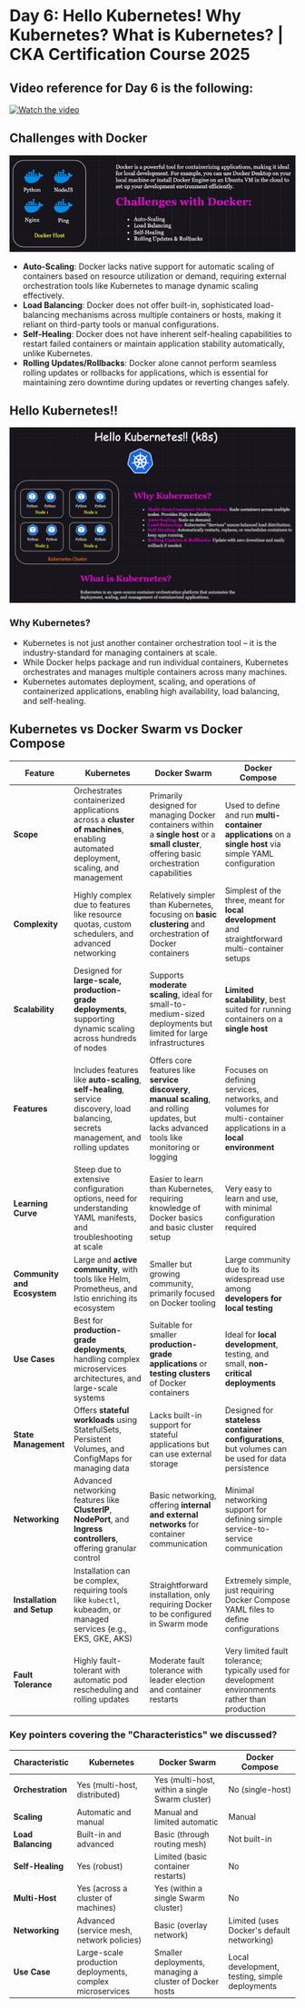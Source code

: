 # Day 6: Hello Kubernetes! Why Kubernetes? What is Kubernetes? | CKA Certification Course 2025

## Video reference for Day 6 is the following:

[![Watch the video](https://img.youtube.com/vi/2xNR2I0Jk-I/maxresdefault.jpg)](https://www.youtube.com/watch?v=2xNR2I0Jk-I&ab_channel=CloudWithVarJosh)

## Challenges with Docker

![Alt text](/images/6a.png)

- **Auto-Scaling**: Docker lacks native support for automatic scaling of containers based on resource utilization or demand, requiring external orchestration tools like Kubernetes to manage dynamic scaling effectively.
- **Load Balancing**: Docker does not offer built-in, sophisticated load-balancing mechanisms across multiple containers or hosts, making it reliant on third-party tools or manual configurations.
- **Self-Healing**: Docker does not have inherent self-healing capabilities to restart failed containers or maintain application stability automatically, unlike Kubernetes.
- **Rolling Updates/Rollbacks**: Docker alone cannot perform seamless rolling updates or rollbacks for applications, which is essential for maintaining zero downtime during updates or reverting changes safely.

## Hello Kubernetes!!

![Alt text](/images/6b.png)

###  Why Kubernetes?
- Kubernetes is not just another container orchestration tool – it is the industry-standard for managing containers at scale.
- While Docker helps package and run individual containers, Kubernetes orchestrates and manages multiple containers across many machines.
- Kubernetes automates deployment, scaling, and operations of containerized applications, enabling high availability, load balancing, and self-healing.

## Kubernetes vs Docker Swarm vs Docker Compose

| **Feature**           | **Kubernetes**                                                                 | **Docker Swarm**                                                  | **Docker Compose**                                                            |
|------------------------|-------------------------------------------------------------------------------|-------------------------------------------------------------------|--------------------------------------------------------------------------------|
| **Scope**             | Orchestrates containerized applications across a **cluster of machines**, enabling automated deployment, scaling, and management | Primarily designed for managing Docker containers within a **single host** or a **small cluster**, offering basic orchestration capabilities | Used to define and run **multi-container applications** on a **single host** via simple YAML configuration |
| **Complexity**        | Highly complex due to features like resource quotas, custom schedulers, and advanced networking | Relatively simpler than Kubernetes, focusing on **basic clustering** and orchestration of Docker containers | Simplest of the three, meant for **local development** and straightforward multi-container setups |
| **Scalability**       | Designed for **large-scale, production-grade deployments**, supporting dynamic scaling across hundreds of nodes | Supports **moderate scaling**, ideal for small-to-medium-sized deployments but limited for large infrastructures | **Limited scalability**, best suited for running containers on a **single host** |
| **Features**          | Includes features like **auto-scaling**, **self-healing**, service discovery, load balancing, secrets management, and rolling updates | Offers core features like **service discovery**, **manual scaling**, and rolling updates, but lacks advanced tools like monitoring or logging | Focuses on defining services, networks, and volumes for multi-container applications in a **local environment** |
| **Learning Curve**    | Steep due to extensive configuration options, need for understanding YAML manifests, and troubleshooting at scale | Easier to learn than Kubernetes, requiring knowledge of Docker basics and basic cluster setup | Very easy to learn and use, with minimal configuration required |
| **Community and Ecosystem** | Large and **active community**, with tools like Helm, Prometheus, and Istio enriching its ecosystem | Smaller but growing community, primarily focused on Docker tooling | Large community due to its widespread use among **developers for local testing** |
| **Use Cases**         | Best for **production-grade deployments**, handling complex microservices architectures, and large-scale systems | Suitable for smaller **production-grade applications** or **testing clusters** of Docker containers | Ideal for **local development**, testing, and small, **non-critical deployments** |
| **State Management**  | Offers **stateful workloads** using StatefulSets, Persistent Volumes, and ConfigMaps for managing data | Lacks built-in support for stateful applications but can use external storage | Designed for **stateless container configurations**, but volumes can be used for data persistence |
| **Networking**        | Advanced networking features like **ClusterIP**, **NodePort**, and **Ingress controllers**, offering granular control | Basic networking, offering **internal and external networks** for container communication | Minimal networking support for defining simple service-to-service communication |
| **Installation and Setup** | Installation can be complex, requiring tools like `kubectl`, kubeadm, or managed services (e.g., EKS, GKE, AKS) | Straightforward installation, only requiring Docker to be configured in Swarm mode | Extremely simple, just requiring Docker Compose YAML files to define configurations |
| **Fault Tolerance**   | Highly fault-tolerant with automatic pod rescheduling and rolling updates      | Moderate fault tolerance with leader election and container restarts | Very limited fault tolerance; typically used for development environments rather than production |

### Key pointers covering the "Characteristics" we discussed?

| Characteristic | Kubernetes | Docker Swarm | Docker Compose |
|---|---|---|---|
| **Orchestration** | Yes (multi-host, distributed) | Yes (multi-host, within a single Swarm cluster) | No (single-host) |
| **Scaling** | Automatic and manual | Manual and limited automatic | Manual |
| **Load Balancing** | Built-in and advanced | Basic (through routing mesh) | Not built-in |
| **Self-Healing** | Yes (robust) | Limited (basic container restarts) | No |
| **Multi-Host** | Yes (across a cluster of machines) | Yes (within a single Swarm cluster) | No |
| **Networking** | Advanced (service mesh, network policies) | Basic (overlay network) | Limited (uses Docker's default networking) |
| **Use Case** | Large-scale production deployments, complex microservices | Smaller deployments, managing a cluster of Docker hosts | Local development, testing, simple deployments |
